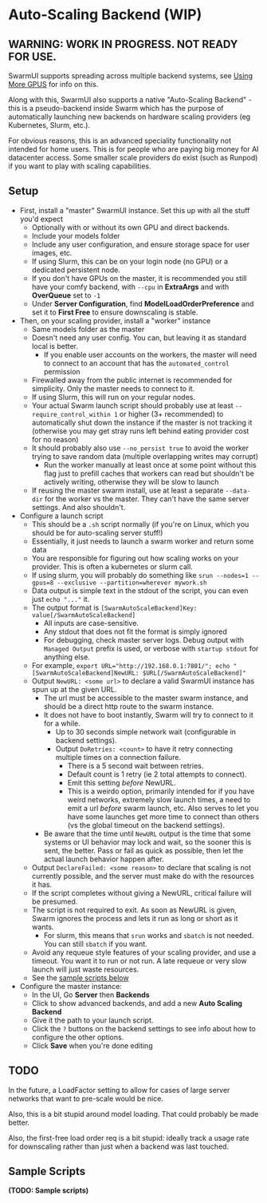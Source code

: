 # Auto-Scaling Backend (WIP)

## WARNING: WORK IN PROGRESS. NOT READY FOR USE.

SwarmUI supports spreading across multiple backend systems, see [Using More GPUS](/docs/Using%20More%20GPUs.md) for info on this.

Along with this, SwarmUI also supports a native "Auto-Scaling Backend" - this is a pseudo-backend inside Swarm which has the purpose of automatically launching new backends on hardware scaling providers (eg Kubernetes, Slurm, etc.).

For obvious reasons, this is an advanced speciality functionality not intended for home users. This is for people who are paying big money for AI datacenter access. Some smaller scale providers do exist (such as Runpod) if you want to play with scaling capabilities.

## Setup

- First, install a "master" SwarmUI instance. Set this up with all the stuff you'd expect
    - Optionally with or without its own GPU and direct backends.
    - Include your models folder
    - Include any user configuration, and ensure storage space for user images, etc.
    - If using Slurm, this can be on your login node (no GPU) or a dedicated persistent node.
    - If you don't have GPUs on the master, it is recommended you still have your comfy backend, with `--cpu` in **ExtraArgs** and with **OverQueue** set to `-1`
    - Under **Server Configuration**, find **ModelLoadOrderPreference** and set it to **First Free** to ensure downscaling is stable.
- Then, on your scaling provider, install a "worker" instance
    - Same models folder as the master
    - Doesn't need any user config. You can, but leaving it as standard local is better.
        - If you enable user accounts on the workers, the master will need to connect to an account that has the `automated_control` permission
    - Firewalled away from the public internet is recommended for simplicity. Only the master needs to connect to it.
    - If using Slurm, this will run on your regular nodes.
    - Your actual Swarm launch script should probably use at least `--require_control_within 1` or higher (3+ recommended) to automatically shut down the instance if the master is not tracking it (otherwise you may get stray runs left behind eating provider cost for no reason)
    - It should probably also use `--no_persist true` to avoid the worker trying to save random data (multiple overlapping writes may corrupt)
        - Run the worker manually at least once at some point without this flag just to prefill caches that workers can read but shouldn't be actively writing, otherwise they will be slow to launch
    - If reusing the master swarm install, use at least a separate `--data-dir` for the worker vs the master. They can't have the same server settings. And also shouldn't.
- Configure a launch script
    - This should be a `.sh` script normally (if you're on Linux, which you should be for auto-scaling server stuff!)
    - Essentially, it just needs to launch a swarm worker and return some data
    - You are responsible for figuring out how scaling works on your provider. This is often a kubernetes or slurm call.
    - If using slurm, you will probably do something like `srun --nodes=1 --gpus=8 --exclusive --partition=wherever mywork.sh`
    - Data output is simple text in the stdout of the script, you can even just `echo "..."` it.
    - The output format is `[SwarmAutoScaleBackend]Key: value[/SwarmAutoScaleBackend]`
        - All inputs are case-sensitive.
        - Any stdout that does not fit the format is simply ignored
        - For debugging, check master server logs. Debug output with `Managed Output` prefix is used, or verbose with `startup stdout` for anything else.
    - For example, `export URL="http://192.168.0.1:7801/"; echo "[SwarmAutoScaleBackend]NewURL: $URL[/SwarmAutoScaleBackend]"`
    - Output `NewURL: <some url>` to declare a valid SwarmUI instance has spun up at the given URL.
        - The url must be accessible to the master swarm instance, and should be a direct http route to the swarm instance.
        - It does not have to boot instantly, Swarm will try to connect to it for a while.
            - Up to 30 seconds simple network wait (configurable in backend settings).
            - Output `DoRetries: <count>` to have it retry connecting multiple times on a connection failure.
                - There is a 5 second wait between retries.
                - Default count is 1 retry (ie 2 total attempts to connect).
                - Emit this setting *before* NewURL.
                - This is a weirdo option, primarily intended for if you have weird networks, extremely slow launch times, a need to emit a url *before* swarm launch, etc. Also serves to let you have some launches get more time to connect than others (vs the global timeout on the backend settings).
        - Be aware that the time until `NewURL` output is the time that some systems or UI behavior may lock and wait, so the sooner this is sent, the better. Pass or fail as quick as possible, then let the actual launch behavior happen after.
    - Output `DeclareFailed: <some reason>` to declare that scaling is not currently possible, and the server must make do with the resources it has.
    - If the script completes without giving a NewURL, critical failure will be presumed.
    - The script is not required to exit. As soon as NewURL is given, Swarm ignores the process and lets it run as long or short as it wants.
        - For slurm, this means that `srun` works and `sbatch` is not needed. You can still `sbatch` if you want.
    - Avoid any requeue style features of your scaling provider, and use a timeout. You want it to run or not run. A late requeue or very slow launch will just waste resources.
    - See the [sample scripts below](#sample-script)
- Configure the master instance:
    - In the UI, Go **Server** then **Backends**
    - Click to show advanced backends, and add a new **Auto Scaling Backend**
    - Give it the path to your launch script.
    - Click the `?` buttons on the backend settings to see info about how to configure the other options.
    - Click **Save** when you're done editing

## TODO

In the future, a LoadFactor setting to allow for cases of large server networks that want to pre-scale would be nice.

Also, this is a bit stupid around model loading. That could probably be made better.

Also, the first-free load order req is a bit stupid: ideally track a usage rate for downscaling rather than just when a backend was last touched.

## Sample Scripts

**(TODO: Sample scripts)**
